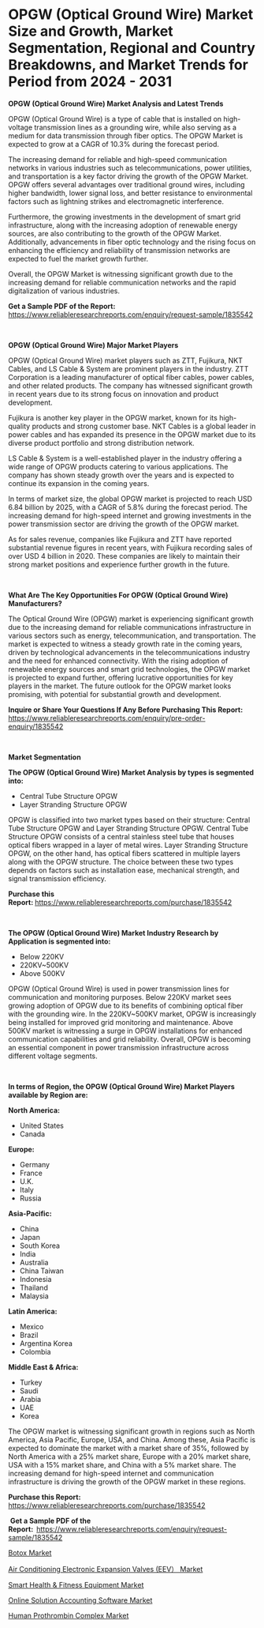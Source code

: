 <p><h1>OPGW (Optical Ground Wire) Market Size and Growth, Market Segmentation, Regional and Country Breakdowns, and Market Trends for Period from 2024 -  2031</h1></p><p><strong>OPGW (Optical Ground Wire) Market Analysis and Latest Trends</strong></p>
<p><p>OPGW (Optical Ground Wire) is a type of cable that is installed on high-voltage transmission lines as a grounding wire, while also serving as a medium for data transmission through fiber optics. The OPGW Market is expected to grow at a CAGR of 10.3% during the forecast period.</p><p>The increasing demand for reliable and high-speed communication networks in various industries such as telecommunications, power utilities, and transportation is a key factor driving the growth of the OPGW Market. OPGW offers several advantages over traditional ground wires, including higher bandwidth, lower signal loss, and better resistance to environmental factors such as lightning strikes and electromagnetic interference.</p><p>Furthermore, the growing investments in the development of smart grid infrastructure, along with the increasing adoption of renewable energy sources, are also contributing to the growth of the OPGW Market. Additionally, advancements in fiber optic technology and the rising focus on enhancing the efficiency and reliability of transmission networks are expected to fuel the market growth further.</p><p>Overall, the OPGW Market is witnessing significant growth due to the increasing demand for reliable communication networks and the rapid digitalization of various industries.</p></p>
<p><strong>Get a Sample PDF of the Report:&nbsp;</strong> <a href="https://www.reliableresearchreports.com/enquiry/request-sample/1835542">https://www.reliableresearchreports.com/enquiry/request-sample/1835542</a></p>
<p>&nbsp;</p>
<p><strong>OPGW (Optical Ground Wire) Major Market Players</strong></p>
<p><p>OPGW (Optical Ground Wire) market players such as ZTT, Fujikura, NKT Cables, and LS Cable & System are prominent players in the industry. ZTT Corporation is a leading manufacturer of optical fiber cables, power cables, and other related products. The company has witnessed significant growth in recent years due to its strong focus on innovation and product development.</p><p>Fujikura is another key player in the OPGW market, known for its high-quality products and strong customer base. NKT Cables is a global leader in power cables and has expanded its presence in the OPGW market due to its diverse product portfolio and strong distribution network.</p><p>LS Cable & System is a well-established player in the industry offering a wide range of OPGW products catering to various applications. The company has shown steady growth over the years and is expected to continue its expansion in the coming years.</p><p>In terms of market size, the global OPGW market is projected to reach USD 6.84 billion by 2025, with a CAGR of 5.8% during the forecast period. The increasing demand for high-speed internet and growing investments in the power transmission sector are driving the growth of the OPGW market.</p><p>As for sales revenue, companies like Fujikura and ZTT have reported substantial revenue figures in recent years, with Fujikura recording sales of over USD 4 billion in 2020. These companies are likely to maintain their strong market positions and experience further growth in the future.</p></p>
<p>&nbsp;</p>
<p><strong>What Are The Key Opportunities For OPGW (Optical Ground Wire) Manufacturers?</strong></p>
<p><p>The Optical Ground Wire (OPGW) market is experiencing significant growth due to the increasing demand for reliable communications infrastructure in various sectors such as energy, telecommunication, and transportation. The market is expected to witness a steady growth rate in the coming years, driven by technological advancements in the telecommunications industry and the need for enhanced connectivity. With the rising adoption of renewable energy sources and smart grid technologies, the OPGW market is projected to expand further, offering lucrative opportunities for key players in the market. The future outlook for the OPGW market looks promising, with potential for substantial growth and development.</p></p>
<p><strong>Inquire or Share Your Questions If Any Before Purchasing This Report:</strong> <a href="https://www.reliableresearchreports.com/enquiry/pre-order-enquiry/1835542">https://www.reliableresearchreports.com/enquiry/pre-order-enquiry/1835542</a></p>
<p>&nbsp;</p>
<p><strong>Market Segmentation</strong></p>
<p><strong>The OPGW (Optical Ground Wire) Market Analysis by types is segmented into:</strong></p>
<p><ul><li>Central Tube Structure OPGW</li><li>Layer Stranding Structure OPGW</li></ul></p>
<p><p>OPGW is classified into two market types based on their structure: Central Tube Structure OPGW and Layer Stranding Structure OPGW. Central Tube Structure OPGW consists of a central stainless steel tube that houses optical fibers wrapped in a layer of metal wires. Layer Stranding Structure OPGW, on the other hand, has optical fibers scattered in multiple layers along with the OPGW structure. The choice between these two types depends on factors such as installation ease, mechanical strength, and signal transmission efficiency.</p></p>
<p><strong>Purchase this Report:&nbsp;</strong><a href="https://www.reliableresearchreports.com/purchase/1835542">https://www.reliableresearchreports.com/purchase/1835542</a></p>
<p>&nbsp;</p>
<p><strong>The OPGW (Optical Ground Wire) Market Industry Research by Application is segmented into:</strong></p>
<p><ul><li>Below 220KV</li><li>220KV~500KV</li><li>Above 500KV</li></ul></p>
<p><p>OPGW (Optical Ground Wire) is used in power transmission lines for communication and monitoring purposes. Below 220KV market sees growing adoption of OPGW due to its benefits of combining optical fiber with the grounding wire. In the 220KV~500KV market, OPGW is increasingly being installed for improved grid monitoring and maintenance. Above 500KV market is witnessing a surge in OPGW installations for enhanced communication capabilities and grid reliability. Overall, OPGW is becoming an essential component in power transmission infrastructure across different voltage segments.</p></p>
<p>&nbsp;</p>
<p><strong>In terms of Region, the OPGW (Optical Ground Wire) Market Players available by Region are:</strong></p>
<p>
    <p> <strong> North America: </strong>
        <ul>
            <li>United States</li>
            <li>Canada</li>
        </ul>
        </p> 
    <p> <strong> Europe: </strong>
        <ul>
            <li>Germany</li>
            <li>France</li>
            <li>U.K.</li>
            <li>Italy</li>
            <li>Russia</li>
        </ul>
        </p> 
    <p> <strong> Asia-Pacific: </strong>
        <ul>
            <li>China</li>
            <li>Japan</li>
            <li>South Korea</li>
            <li>India</li>
            <li>Australia</li>
            <li>China Taiwan</li>
            <li>Indonesia</li>
            <li>Thailand</li>
            <li>Malaysia</li>
        </ul>
        </p> 
    <p> <strong> Latin America: </strong>
        <ul>
            <li>Mexico</li>
            <li>Brazil</li>
            <li>Argentina Korea</li>
            <li>Colombia</li>
        </ul>
        </p> 
    <p> <strong> Middle East & Africa: </strong>
        <ul>
            <li>Turkey</li>
            <li>Saudi</li>
            <li>Arabia</li>
            <li>UAE</li>
            <li>Korea</li>
        </ul>
    </p>
    </p>
<p><p>The OPGW market is witnessing significant growth in regions such as North America, Asia Pacific, Europe, USA, and China. Among these, Asia Pacific is expected to dominate the market with a market share of 35%, followed by North America with a 25% market share, Europe with a 20% market share, USA with a 15% market share, and China with a 5% market share. The increasing demand for high-speed internet and communication infrastructure is driving the growth of the OPGW market in these regions.</p></p>
<p><strong>Purchase this Report: </strong><a href="https://www.reliableresearchreports.com/purchase/1835542">https://www.reliableresearchreports.com/purchase/1835542</a></p>
<p>&nbsp;<strong>Get a Sample PDF of the Report:&nbsp;&nbsp;</strong><a href="https://www.reliableresearchreports.com/enquiry/request-sample/1835542">https://www.reliableresearchreports.com/enquiry/request-sample/1835542</a></p>
<p><strong></strong></p>
<p><p><a href="https://medium.com/@lulukerluke/botox-market-trends-forecast-and-competitive-analysis-to-2031-f1e66754c16b">Botox Market</a></p><p><a href="https://github.com/yoshih12/Market-Research-Report-List-2/blob/main/air-conditioning-electronic-expansion-valves-eev-market.md">Air Conditioning Electronic Expansion Valves (EEV） Market</a></p><p><a href="https://issuu.com/reportprime-2/docs/smart-health-fitness-equipment-market-size-2030.pp">Smart Health & Fitness Equipment Market</a></p><p><a href="https://github.com/castoriffic/Market-Research-Report-List-3/blob/main/online-solution-accounting-software-market.md">Online Solution Accounting Software Market</a></p><p><a href="https://medium.com/@lulukerluke/human-prothrombin-complex-nbsp-market-focuses-on-market-share-size-and-projected-forecast-till-e45a1e5d9b17">Human Prothrombin Complex Market</a></p></p>